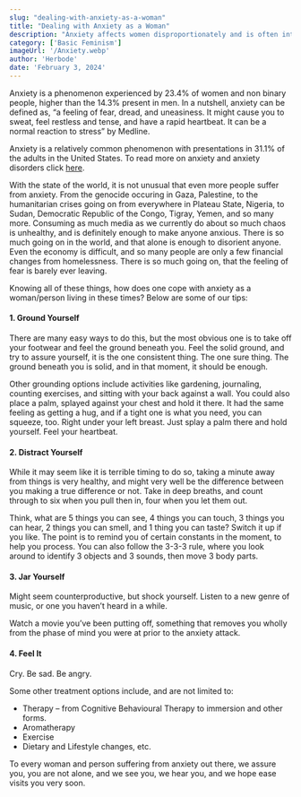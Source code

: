 ```yaml
---
slug: "dealing-with-anxiety-as-a-woman"
title: "Dealing with Anxiety as a Woman"
description: "Anxiety affects women disproportionately and is often intensified by today’s chaotic world. This guide offers gentle, practical tools - from grounding techniques to self-compassion - to help navigate anxious moments."
category: ['Basic Feminism']
imageUrl: '/Anxiety.webp'
author: 'Herbode'
date: 'February 3, 2024'
---
```


Anxiety is a phenomenon experienced by 23.4% of women and non binary people, higher than the 14.3% present in men. In a nutshell, anxiety can be defined as, “a feeling of fear, dread, and uneasiness. It might cause you to sweat, feel restless and tense, and have a rapid heartbeat. It can be a normal reaction to stress” by Medline. 


Anxiety is a relatively common phenomenon with presentations in 31.1% of the adults in the United States. To read more on anxiety and anxiety disorders click [here](https://www.mayoclinic.org/diseases-conditions/anxiety/symptoms-causes/syc-20350961).

With the state of the world, it is not unusual that even more people suffer from anxiety. From the genocide occuring in Gaza, Palestine, to the humanitarian crises going on from everywhere in Plateau State, Nigeria, to Sudan, Democratic Republic of the Congo, Tigray, Yemen, and so many more. Consuming as much media as we currently do about so much chaos is unhealthy, and is definitely enough to make anyone anxious. There is so much going on in the world, and that alone is enough to disorient anyone. Even the economy is difficult, and so many people are only a few financial changes from homelessness. There is so much going on, that the feeling of fear is barely ever leaving. 

Knowing all of these things, how does one cope with anxiety as a woman/person living in these times? Below are some of our tips:

#### 1. Ground Yourself

There are many easy ways to do this, but the most obvious one is to take off your footwear and feel the ground beneath you. Feel the solid ground, and try to assure yourself, it is the one consistent thing. The one sure thing. The ground beneath you is solid, and in that moment, it should be enough. 

Other grounding options include activities like gardening, journaling, counting exercises, and sitting with your back against a wall. You could also place a palm, splayed against your chest and hold it there. It had the same feeling as getting a hug, and if a tight one is what you need, you can squeeze, too. Right under your left breast. Just splay a palm there and hold yourself. Feel your heartbeat. 

#### 2. Distract Yourself

While it may seem like it is terrible timing to do so, taking a minute away from things is very healthy, and might very well be the difference between you making a true difference or not. Take in deep breaths, and count through to six when you pull then in, four when you let them out. 

Think, what are 5 things you can see, 4 things you can touch, 3 things you can hear, 2 things you can smell, and 1 thing you can taste? Switch it up if you like. The point is to remind you of certain constants in the moment, to help you process.  You can also follow the 3-3-3 rule, where you look around to identify 3 objects and 3 sounds, then move 3 body parts. 

#### 3. Jar Yourself

Might seem counterproductive, but shock yourself. Listen to a new genre of music, or one you haven’t heard in a while. 

Watch a movie you’ve been putting off,  something that removes you wholly from the phase of mind you were at prior to the anxiety attack.

#### 4. Feel It

Cry. Be sad. Be angry. 

Some other treatment options include, and are not limited to:
- Therapy – from Cognitive Behavioural Therapy to immersion and other forms.
- Aromatherapy
- Exercise
- Dietary and Lifestyle changes, etc.


To every woman and person suffering from anxiety out there, we assure you, you are not alone, and we see you, we hear you, and we hope ease visits you very soon.